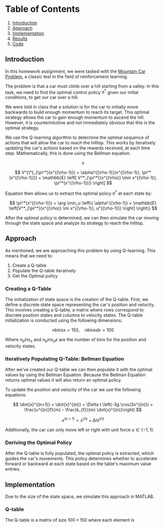 # Table of Contents

1. [Introduction](#introduction)
2. [Approach](#approach)
3. [Implementation](#implementation)
4. [Results](#results)
5. [Code](#code)

## Introduction

In this homework assignment, we were tasked with the [Mountain Car Problem](https://gymnasium.farama.org/environments/classic_control/mountain_car/#mountain-car),
a classic test in the field of reinforcement learning. 

The problem is that a car must climb over a hill starting from a valley. 
In this task, we need to find the optimal control policy $\pi^*$ given our initial conditions,
to get our car over a hill. 

We were told in class that a solution is for the car to initially move backwards
to build enough momentum to reach its target. 
This optimal strategy allows the car to gain enough momentum to ascend the hill.
However, it is counterintuitive and not immediately obvious that this is the optimal strategy.

We use the Q-learning algorithm to determine the optimal sequence of actions 
that will allow the car to reach the hilltop. 
This works by iteratively updating the car's actions based on the rewards received, 
at each time step. Mathematically, this is done using the Bellman equation.

$$ x $$

$$
V^{\*}_{\pi^*}(x^{(\rho-1)}) = \alpha^{(\rho-1)}(x^{(\rho-1)}, \pi^*(x^{(\rho-1)})) + \mathbb{E} \left[ V^*_{\pi^*}(x^{(\rho)} \min x^{(\rho-1)}, \pi^*(x^{(\rho-1)})) \right]
$$

Equation then allows us to extract the optimal policy $\pi^*$ at each state by:

$$
\pi^*(x^{(\rho-1)}) = \arg \min_u \left\{ \alpha^{(\rho-1)} + \mathbb{E} \left[V^*_{\pi^*}(x^{(\rho)} \mi x^{(\rho-1)}, u^{(\rho-1)}) \right] \right\}
$$

After the optimal policy is determined, we can then simulate the car moving through the state space
and analyze its strategy to reach the hilltop. 

## Approach

As mentioned, we are approaching this problem by using Q-learning.
This means that we need to:

1. Create a Q-table
2. Populate the Q-table iteratively
3. Get the Optimal policy

### Creating a Q-Table

The initialization of state space is the creation of the Q-table. 
First, we define a discrete state space representing the car's position and velocity.
This involves creating a Q-table, a matrix where rows correspond to discrete position states and columns to velocity states. 
The Q-table initialization is conducted using the following dimensions:

$$
nbinsx = 150, \quad nbinsdx = 100
$$

Where $n_bins_x$ and $n_bins_dx$ are the number of bins for the position and velocity states.

### Iteratively Populating Q-Table: Bellman Equation

After we've created our Q-table we can then populate it with the optimal values
by using the Bellman Equation. Because the Bellman Equation returns optimal values it will also return an optimal policy.

To update the position and velocity of the car we use the following equations:

$$
\dot{x}^{(n+1)} = \dot{x}^{(n)} + \Delta t \left(-3g \cos(3x^{(n)}) + \frac{u^{(n)}f}{m} - \frac{k_{f}}{m} \dot{x}^{(n)}\right)
$$

$$
x^{(n+1)} = x^{(n)} + \Delta t \dot{x}^{(n)}
$$

Additionally, the car can only move left or right with unit force $u\in\{-1,1\}$.

### Deriving the Optimal Policy

After the Q-table is fully populated, the optimal policy is extracted, which guides the car's movements. This policy determines whether to accelerate forward or backward at each state based on the table's maximum value entries.

## Implementation

Due to the size of the state space, we simulate this approach in MATLAB. 

### Q-table

The Q-table is a matrix of size $100 \times 150$ where each element is
